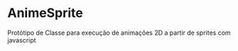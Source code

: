 AnimeSprite
===========

Protótipo de Classe para execução de animações 2D a partir de sprites com javascript
